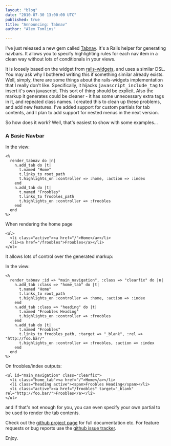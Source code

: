 ```yaml
---
layout: "blog"
date: "2010-07-30 13:00:00 UTC"
published: true
title: "Announcing: Tabnav"
author: "Alex Tomlins"

---
```


I've just released a new gem called [Tabnav](http://rubygems.org/gems/tabnav). It's a Rails helper for generating navbars. It allows you to specify highlighting rules for each nav item in a clean way without lots of conditionals in your views.

It is loosely based on the widget from [rails-widgets](http://github.com/paolodona/rails-widgets), and uses a similar DSL. You may ask why I bothered writing this if something similar already exists. Well, simply, there are some things about the rails-widgets implementation that I really don't like. Specifically, it hijacks <tt>javascript_include_tag</tt> to insert it's own javascript. This sort of thing should be explicit. Also the markup it generates could be cleaner - it has some unnecessary extra tags in it, and repeated class names. I created this to clean up these problems, and add new features. I've added support for custom partials for tab contents, and I plan to add support for nested menus in the next version.

So how does it work? Well, that's easiest to show with some examples...

### A Basic Navbar

In the view:

<script src="http://gist.github.com/498861.js?file=gistfile1.erb"></script><noscript>
<pre><code>&lt;%
  render_tabnav do |n|
    n.add_tab do |t|
      t.named "Home"
      t.links_to root_path
      t.highlights_on :controller =&gt; :home, :action =&gt; :index
    end
    n.add_tab do |t|
      t.named "Froobles"
      t.links_to froobles_path
      t.highlights_on :controller =&gt; :froobles
    end
  end
%&gt;</code></pre>
</noscript>

When rendering the home page

<script src="http://gist.github.com/498861.js?file=gistfile2.html"></script><noscript>
<pre><code>&lt;ul&gt;
  &lt;li class="active"&gt;&lt;a href="/"&gt;Home&lt;/a&gt;&lt;/li&gt;
  &lt;li&gt;&lt;a href="/froobles"&gt;Froobles&lt;/a&gt;&lt;/li&gt;
&lt;/ul&gt;
</code></pre>
</noscript>

It allows lots of control over the generated markup:

In the view:

<script src="http://gist.github.com/498861.js?file=gistfile3.erb"></script><noscript>
<pre><code>&lt;%
  render_tabnav :id =&gt; "main_navigation", :class =&gt; "clearfix" do |n|
    n.add_tab :class =&gt; "home_tab" do |t|
      t.named "Home"
      t.links_to root_path
      t.highlights_on :controller =&gt; :home, :action =&gt; :index
    end
    n.add_tab :class =&gt; "heading" do |t|
      t.named "Froobles Heading"
      t.highlights_on :controller =&gt; :froobles
    end
    n.add_tab do |t|
      t.named "Froobles"
      t.links_to froobles_path, :target =&gt; "_blank", :rel =&gt; "http://foo.bar/"
      t.highlights_on :controller =&gt; :froobles, :action =&gt; :index
    end
  end
%&gt;
</code></pre>
</noscript>

On froobles/index outputs:

<script src="http://gist.github.com/498861.js?file=gistfile4.html"></script><noscript>
<pre><code>&lt;ul id="main_navigation" class="clearfix"&gt;
  &lt;li class="home_tab"&gt;&lt;a href="/"&gt;Home&lt;/a&gt;&lt;/li&gt;
  &lt;li class="heading active"&gt;&lt;span&gt;Froobles Heading&lt;/span&gt;&lt;/li&gt;
  &lt;li class="active"&gt;&lt;a href="/froobles" target="_blank" rel="http://foo.bar/"&gt;Froobles&lt;/a&gt;&lt;/li&gt;
&lt;/ul&gt;
</code></pre>
</noscript>

and if that's not enough for you, you can even specify your own partial to be used to render the tab contents.

Check out the [github project page](http://github.com/unboxed/tabnav) for full documentation etc. For feature requests or bug reports use the [github issue tracker](http://github.com/unboxed/tabnav/issues).

Enjoy.


